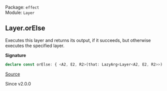 Package: `effect`<br />
Module: `Layer`<br />

## Layer.orElse

Executes this layer and returns its output, if it succeeds, but otherwise
executes the specified layer.

**Signature**

```ts
declare const orElse: { <A2, E2, R2>(that: LazyArg<Layer<A2, E2, R2>>): <A, E, R>(self: Layer<A, E, R>) => Layer<A & A2, E2 | E, R2 | R>; <A, E, R, A2, E2, R2>(self: Layer<A, E, R>, that: LazyArg<Layer<A2, E2, R2>>): Layer<A & A2, E | E2, R | R2>; }
```

[Source](https://github.com/Effect-TS/effect/tree/main/packages/effect/src/Layer.ts#L601)

Since v2.0.0